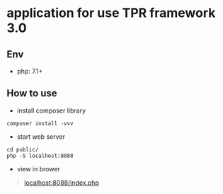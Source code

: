 # application for use TPR framework 3.0


## Env

* php: 7.1+

## How to use
* install composer library
``` shell
composer install -vvv
```

* start web server
```
cd public/
php -S localhost:8088
```

* view in brower
> [localhost:8088/index.php](http://localhost:8088/index.php)